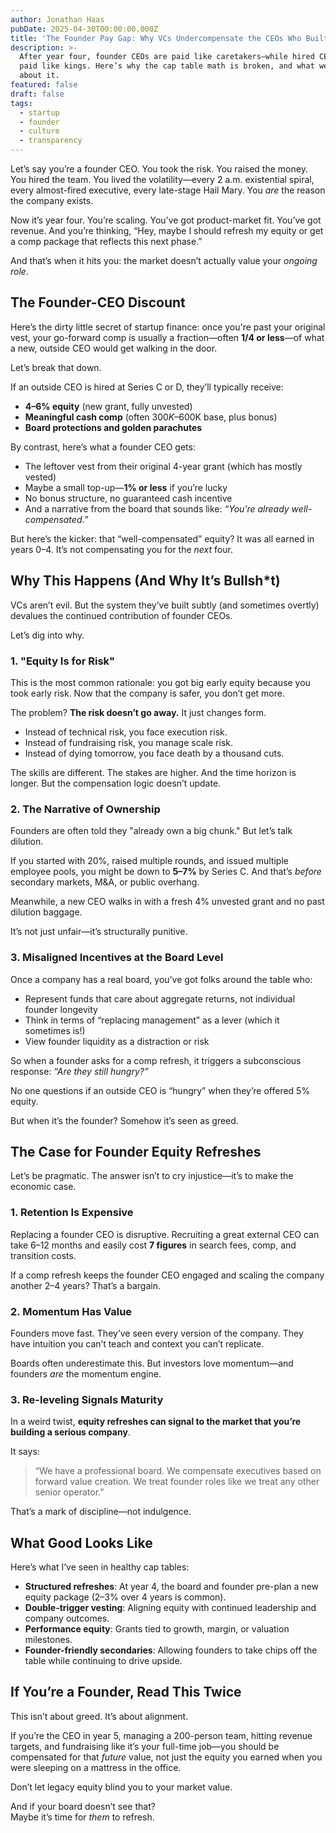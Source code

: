```yaml
---
author: Jonathan Haas
pubDate: 2025-04-30T00:00:00.000Z
title: 'The Founder Pay Gap: Why VCs Undercompensate the CEOs Who Built the Company'
description: >-
  After year four, founder CEOs are paid like caretakers—while hired CEOs are
  paid like kings. Here’s why the cap table math is broken, and what we can do
  about it.
featured: false
draft: false
tags:
  - startup
  - founder
  - culture
  - transparency
---
```


Let’s say you’re a founder CEO. You took the risk. You raised the money. You hired the team. You lived the volatility—every 2 a.m. existential spiral, every almost-fired executive, every late-stage Hail Mary. You _are_ the reason the company exists.

Now it’s year four. You’re scaling. You’ve got product-market fit. You’ve got revenue. And you’re thinking, “Hey, maybe I should refresh my equity or get a comp package that reflects this next phase.”

And that’s when it hits you: the market doesn’t actually value your _ongoing role_.

## The Founder-CEO Discount

Here’s the dirty little secret of startup finance: once you're past your original vest, your go-forward comp is usually a fraction—often **1/4 or less**—of what a new, outside CEO would get walking in the door.

Let’s break that down.

If an outside CEO is hired at Series C or D, they’ll typically receive:

- **4–6% equity** (new grant, fully unvested)
- **Meaningful cash comp** (often $300K–$600K base, plus bonus)
- **Board protections and golden parachutes**

By contrast, here’s what a founder CEO gets:

- The leftover vest from their original 4-year grant (which has mostly vested)
- Maybe a small top-up—**1% or less** if you’re lucky
- No bonus structure, no guaranteed cash incentive
- And a narrative from the board that sounds like: _“You’re already well-compensated.”_

But here’s the kicker: that “well-compensated” equity? It was all earned in years 0–4. It’s not compensating you for the _next_ four.

## Why This Happens (And Why It’s Bullsh\*t)

VCs aren’t evil. But the system they’ve built subtly (and sometimes overtly) devalues the continued contribution of founder CEOs.

Let’s dig into why.

### 1. "Equity Is for Risk"

This is the most common rationale: you got big early equity because you took early risk. Now that the company is safer, you don’t get more.

The problem? **The risk doesn’t go away.** It just changes form.

- Instead of technical risk, you face execution risk.
- Instead of fundraising risk, you manage scale risk.
- Instead of dying tomorrow, you face death by a thousand cuts.

The skills are different. The stakes are higher. And the time horizon is longer. But the compensation logic doesn’t update.

### 2. The Narrative of Ownership

Founders are often told they "already own a big chunk." But let’s talk dilution.

If you started with 20%, raised multiple rounds, and issued multiple employee pools, you might be down to **5–7%** by Series C. And that’s _before_ secondary markets, M&A, or public overhang.

Meanwhile, a new CEO walks in with a fresh 4% unvested grant and no past dilution baggage.

It’s not just unfair—it’s structurally punitive.

### 3. Misaligned Incentives at the Board Level

Once a company has a real board, you’ve got folks around the table who:

- Represent funds that care about aggregate returns, not individual founder longevity
- Think in terms of “replacing management” as a lever (which it sometimes is!)
- View founder liquidity as a distraction or risk

So when a founder asks for a comp refresh, it triggers a subconscious response: _“Are they still hungry?”_

No one questions if an outside CEO is “hungry” when they’re offered 5% equity.

But when it’s the founder? Somehow it’s seen as greed.

## The Case for Founder Equity Refreshes

Let’s be pragmatic. The answer isn’t to cry injustice—it’s to make the economic case.

### 1. Retention Is Expensive

Replacing a founder CEO is disruptive. Recruiting a great external CEO can take 6–12 months and easily cost **7 figures** in search fees, comp, and transition costs.

If a comp refresh keeps the founder CEO engaged and scaling the company another 2–4 years? That’s a bargain.

### 2. Momentum Has Value

Founders move fast. They’ve seen every version of the company. They have intuition you can’t teach and context you can’t replicate.

Boards often underestimate this. But investors love momentum—and founders _are_ the momentum engine.

### 3. Re-leveling Signals Maturity

In a weird twist, **equity refreshes can signal to the market that you’re building a serious company**.

It says:

> “We have a professional board. We compensate executives based on forward value creation. We treat founder roles like we treat any other senior operator.”

That’s a mark of discipline—not indulgence.

## What Good Looks Like

Here’s what I’ve seen in healthy cap tables:

- **Structured refreshes**: At year 4, the board and founder pre-plan a new equity package (2–3% over 4 years is common).
- **Double-trigger vesting**: Aligning equity with continued leadership and company outcomes.
- **Performance equity**: Grants tied to growth, margin, or valuation milestones.
- **Founder-friendly secondaries**: Allowing founders to take chips off the table while continuing to drive upside.

## If You’re a Founder, Read This Twice

This isn’t about greed. It’s about alignment.

If you’re the CEO in year 5, managing a 200-person team, hitting revenue targets, and fundraising like it’s your full-time job—you should be compensated for that _future_ value, not just the equity you earned when you were sleeping on a mattress in the office.

Don’t let legacy equity blind you to your market value.

And if your board doesn’t see that?  
Maybe it’s time for _them_ to refresh.
